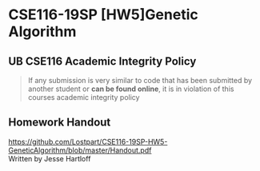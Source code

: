 # CSE116-19SP [HW5]Genetic Algorithm

## UB CSE116 Academic Integrity Policy
> If any submission is very similar to code that has been submitted by another student or **can be found online**, it is in violation of this courses academic integrity policy  

## Homework Handout
https://github.com/Lostpart/CSE116-19SP-HW5-GeneticAlgorithm/blob/master/Handout.pdf  
Written by Jesse Hartloff
